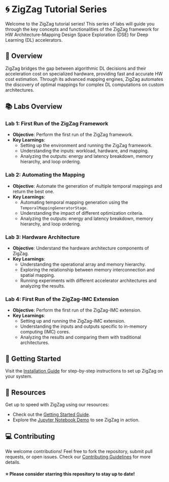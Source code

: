 # 🌀 ZigZag Tutorial Series

Welcome to the ZigZag tutorial series! This series of labs will guide you through the key concepts and functionalities of the ZigZag framework for HW Architecture-Mapping Design Space Exploration (DSE) for Deep Learning (DL) accelerators.

## 🌟 Overview

ZigZag bridges the gap between algorithmic DL decisions and their acceleration cost on specialized hardware, providing fast and accurate HW cost estimation. Through its advanced mapping engines, ZigZag automates the discovery of optimal mappings for complex DL computations on custom architectures.

## 📚 Labs Overview

### Lab 1: First Run of the ZigZag Framework
- **Objective**: Perform the first run of the ZigZag framework.
- **Key Learnings**:
  - Setting up the environment and running the ZigZag framework.
  - Understanding the inputs: workload, hardware, and mapping.
  - Analyzing the outputs: energy and latency breakdown, memory hierarchy, and loop ordering.

### Lab 2: Automating the Mapping
- **Objective**: Automate the generation of multiple temporal mappings and return the best one.
- **Key Learnings**:
  - Automating temporal mapping generation using the `TemporalMappingGeneratorStage`.
  - Understanding the impact of different optimization criteria.
  - Analyzing the outputs: energy and latency breakdown, memory hierarchy, and loop ordering.

### Lab 3: Hardware Architecture
- **Objective**: Understand the hardware architecture components of ZigZag.
- **Key Learnings**:
  - Understanding the operational array and memory hierarchy.
  - Exploring the relationship between memory interconnection and spatial mapping.
  - Running experiments with different accelerator architectures and analyzing the results.

### Lab 4: First Run of the ZigZag-IMC Extension
- **Objective**: Perform the first run of the ZigZag-IMC extension.
- **Key Learnings**:
  - Setting up and running the ZigZag-IMC extension.
  - Understanding the inputs and outputs specific to in-memory computing (IMC) cores.
  - Analyzing the results and comparing them with traditional architectures.

## 🚀 Getting Started

Visit the [Installation Guide](https://kuleuven-micas.github.io/zigzag/installation.html) for step-by-step instructions to set up ZigZag on your system.

## 📖 Resources

Get up to speed with ZigZag using our resources:
- Check out the [Getting Started Guide](https://kuleuven-micas.github.io/zigzag/getting-started.html).
- Explore the [Jupyter Notebook Demo](https://github.com/ZigZag-Project/zigzag-demo) to see ZigZag in action.

## 💻 Contributing

We welcome contributions! Feel free to fork the repository, submit pull requests, or open issues. Check our [Contributing Guidelines](CONTRIBUTING.md) for more details.

#### ⭐ Please consider starring this repository to stay up to date!
